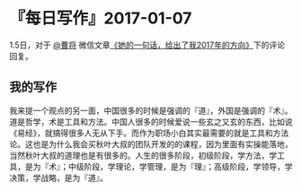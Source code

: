# 『每日写作』2017-01-07

1.5日，对于 [@曹将](http://weibo.com/u/1770460982) 微信文章[《她的一句话，给出了我2017年的方向》](http://mp.weixin.qq.com/s/NzwBanPMMLxCKBJlhr7Lew)下的评论回复。

## 我的写作

我来提一个观点的另一面，中国很多的时候是强调的『道』，外国是强调的『术』。道是哲学，术是工具和方法。中国人很多的时候爱说一些玄之又玄的东西，比如说《易经》，就搞得很多人无从下手。而作为职场小白其实最需要的就是工具和方法论。这也是为什么我会买秋叶大叔的团队开发的的课程，因为里面有实操能落地，当然秋叶大叔的道理也是有很多的。人生的很多阶段，初级阶段，学方法，学工具，是为『术』；中级阶段，学理论，学管理，是为『理』；高级阶段，学领导，学决策，学战略，是为『道』。